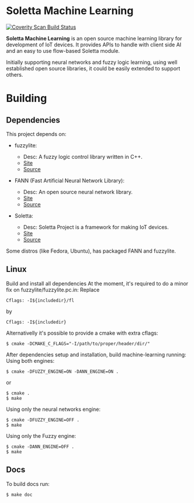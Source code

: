 # Soletta Machine Learning

[![Coverity Scan Build Status](https://scan.coverity.com/projects/5845/badge.svg)](https://scan.coverity.com/projects/5845)

**Soletta Machine Learning** is an open source machine learning library
for development of IoT devices.
It provides APIs to handle with client side AI and an easy to use flow-based
Soletta module.

Initially supporting neural networks and fuzzy logic learning,
using well established open source libraries, it could be easily
extended to support others.

# Building

## Dependencies

This project depends on:

 * fuzzylite:
    * Desc: A fuzzy logic control library written in C++.
    * [Site](http://www.fuzzylite.com/)
    * [Source](https://github.com/fuzzylite/fuzzylite.git)

 * FANN (Fast Artificial Neural Network Library):
    * Desc: An open source neural network library.
    * [Site](http://leenissen.dk/fann/wp/)
    * [Source](https://github.com/libfann/fann)

 * Soletta:
    * Desc: Soletta Project is a framework for making IoT devices.
    * [Site](https://solettaproject.org/)
    * [Source](https://github.com/solettaproject/soletta)

Some distros (like Fedora, Ubuntu), has packaged FANN and fuzzylite.

## Linux

Build and install all dependencies
At the moment, it's required to do a minor fix on fuzzylite/fuzzylite.pc.in:
Replace

    Cflags: -I${includedir}/fl

by

    Cflags: -I${includedir}

Alternativelly it's possible to provide a cmake with extra cflags:

    $ cmake -DCMAKE_C_FLAGS="-I/path/to/proper/header/dir/"


After dependencies setup and installation, build machine-learning running:
Using both engines:

    $ cmake -DFUZZY_ENGINE=ON -DANN_ENGINE=ON .

or

    $ cmake .
    $ make

Using only the neural networks engine:

    $ cmake -DFUZZY_ENGINE=OFF .
    $ make


Using only the Fuzzy engine:

    $ cmake -DANN_ENGINE=OFF .
    $ make

## Docs
To build docs run:

    $ make doc
